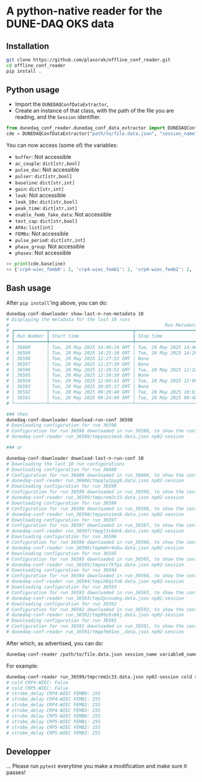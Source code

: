 # A python-native reader for the DUNE-DAQ OKS data

## Installation
```bash
git clone https://github.com/plasorak/offline_conf_reader.git
cd offline_conf_reader
pip install .
```

## Python usage
 - Import the `DUNEDAQConfDataExtractor`,
 - Create an instance of that class, with the path of the file you are reading, and the `Session` identifier.

```python
from dunedaq_conf_reader.dunedaq_conf_data_extractor import DUNEDAQConfDataExtractor
cde = DUNEDAQConfDataExtractor("path/to/file.data.json", "session_name")
```

You can now access (some of) the  variables:
 - `buffer`: Not accessible
 - `ac_couple`: `dict[str,bool]`
 - `pulse_dac`: Not accessible
 - `pulser`: `dict[str,bool]`
 - `baseline`: `dict[str,int]`
 - `gain`: `dict[str,int]`
 - `leak`: Not accessible
 - `leak_10x`: `dict[str,bool]`
 - `peak_time`: `dict[str,int]`
 - `enable_femb_fake_data`: Not accessible
 - `test_cap`: `dict[str,bool]`
 - `APAs`: `list[int]`
 - `FEMBs`: Not accessible
 - `pulse_period`: `dict[str,int]`
 - `phase_group`: Not accessible
 - `phases`: Not accessible

```python
>> print(cde.baseline)
>> {'crp4-wiec_femb0': 2, 'crp4-wiec_femb1': 2, 'crp4-wiec_femb2': 2, 'crp4-wiec_femb3': 2, 'crp5-wiec_femb0': 2, 'crp5-wiec_femb1': 2, 'crp5-wiec_femb2': 2, 'crp5-wiec_femb3': 2}
```

## Bash usage
After `pip install`'ing above, you can do:
```bash
dunedaq-conf-downloader show-last-n-run-metadata 10
# Displaying the metadata for the last 10 runs
#                                                          Run Metadata
# ┏━━━━━━━━━━━━┳━━━━━━━━━━━━━━━━━━━━━━━━━━━━━━━┳━━━━━━━━━━━━━━━━━━━━━━━━━━━━━━━┳━━━━━━━━━━━━━━━┳━━━━━━━━━━┳━━━━━━━━━━━━━━━━━━━━━┓
# ┃ Run Number ┃ Start time                    ┃ Stop time                     ┃ Detector ID   ┃ Run type ┃ Software version    ┃
# ┡━━━━━━━━━━━━╇━━━━━━━━━━━━━━━━━━━━━━━━━━━━━━━╇━━━━━━━━━━━━━━━━━━━━━━━━━━━━━━━╇━━━━━━━━━━━━━━━╇━━━━━━━━━━╇━━━━━━━━━━━━━━━━━━━━━┩
# │ 36600      │ Tue, 20 May 2025 14:46:24 GMT │ Tue, 20 May 2025 14:48:03 GMT │ np02-detector │ TEST     │ fddaq-v5.3.1-a9-1   │
# │ 36599      │ Tue, 20 May 2025 14:25:30 GMT │ Tue, 20 May 2025 14:26:29 GMT │ np02-detector │ TEST     │ fddaq-v5.3.1-a9-1   │
# │ 36598      │ Tue, 20 May 2025 12:27:53 GMT │ None                          │ np02-detector │ TEST     │ fddaq-v5.3.2-rc1-a9 │
# │ 36597      │ Tue, 20 May 2025 12:27:39 GMT │ None                          │ np02-detector │ TEST     │ fddaq-v5.3.1-a9-1   │
# │ 36596      │ Tue, 20 May 2025 12:20:52 GMT │ Tue, 20 May 2025 12:22:38 GMT │ np02-detector │ TEST     │ fddaq-v5.3.1-a9-1   │
# │ 36595      │ Tue, 20 May 2025 12:16:30 GMT │ None                          │ np02-detector │ TEST     │ fddaq-v5.3.2-rc1-a9 │
# │ 36594      │ Tue, 20 May 2025 12:04:41 GMT │ Tue, 20 May 2025 12:09:59 GMT │ np02-detector │ TEST     │ fddaq-v5.3.2-rc1-a9 │
# │ 36593      │ Tue, 20 May 2025 10:05:37 GMT │ None                          │ np02-detector │ TEST     │ fddaq-v5.3.2-rc1-a9 │
# │ 36592      │ Tue, 20 May 2025 09:29:40 GMT │ Tue, 20 May 2025 10:01:43 GMT │ np02-detector │ TEST     │ fddaq-v5.3.2-rc1-a9 │
# │ 36591      │ Tue, 20 May 2025 09:24:09 GMT │ Tue, 20 May 2025 09:48:16 GMT │ np02-detector │ TEST     │ fddaq-v5.3.1-a9-1   │
# └────────────┴───────────────────────────────┴───────────────────────────────┴───────────────┴──────────┴─────────────────────┘

### then
dunedaq-conf-downloader download-run-conf 36598
# Downloading configuration for run 36598
# Configuration for run 36598 downloaded in run_36598, to show the configuration, use:
# dunedaq-conf-reader run_36598/tmpyonzimsb.data.json np02-session

### or

dunedaq-conf-downloader download-last-n-run-conf 10
# Downloading the last 10 run configurations
# Downloading configuration for run 36600
# Configuration for run 36600 downloaded in run_36600, to show the configuration, use:
# dunedaq-conf-reader run_36600/tmpqly2pyg9.data.json np02-session
# Downloading configuration for run 36599
# Configuration for run 36599 downloaded in run_36599, to show the configuration, use:
# dunedaq-conf-reader run_36599/tmpcrem2c33.data.json np02-session
# Downloading configuration for run 36598
# Configuration for run 36598 downloaded in run_36598, to show the configuration, use:
# dunedaq-conf-reader run_36598/tmpyonzimsb.data.json np02-session
# Downloading configuration for run 36597
# Configuration for run 36597 downloaded in run_36597, to show the configuration, use:
# dunedaq-conf-reader run_36597/tmpgt3i6dnk.data.json np02-session
# Downloading configuration for run 36596
# Configuration for run 36596 downloaded in run_36596, to show the configuration, use:
# dunedaq-conf-reader run_36596/tmpmmhr4obw.data.json np02-session
# Downloading configuration for run 36595
# Configuration for run 36595 downloaded in run_36595, to show the configuration, use:
# dunedaq-conf-reader run_36595/tmpxecfkfpz.data.json np02-session
# Downloading configuration for run 36594
# Configuration for run 36594 downloaded in run_36594, to show the configuration, use:
# dunedaq-conf-reader run_36594/tmpih8qifn0.data.json np02-session
# Downloading configuration for run 36593
# Configuration for run 36593 downloaded in run_36593, to show the configuration, use:
# dunedaq-conf-reader run_36593/tmp2pvsudxg.data.json np02-session
# Downloading configuration for run 36592
# Configuration for run 36592 downloaded in run_36592, to show the configuration, use:
# dunedaq-conf-reader run_36592/tmp99y9s66j.data.json np02-session
# Downloading configuration for run 36591
# Configuration for run 36591 downloaded in run_36591, to show the configuration, use:
# dunedaq-conf-reader run_36591/tmppfm01eo_.data.json np02-session
```

After which, as advertised, you can do:
```bash
dunedaq-conf-reader /path/to/file.data.json session_name variable0_name variable1_name...
```

For example:
```bash
dunedaq-conf-reader run_36599/tmpcrem2c33.data.json np02-session cold strobe_delay
# cold CRP4-WIEC: False
# cold CRP5-WIEC: False
# strobe_delay CRP4-WIEC FEMB0: 255
# strobe_delay CRP4-WIEC FEMB1: 255
# strobe_delay CRP4-WIEC FEMB2: 255
# strobe_delay CRP4-WIEC FEMB3: 255
# strobe_delay CRP5-WIEC FEMB0: 255
# strobe_delay CRP5-WIEC FEMB1: 255
# strobe_delay CRP5-WIEC FEMB2: 255
# strobe_delay CRP5-WIEC FEMB3: 255
```

## Developper
... Please run `pytest` everytime you make a modification and make sure it passes!
